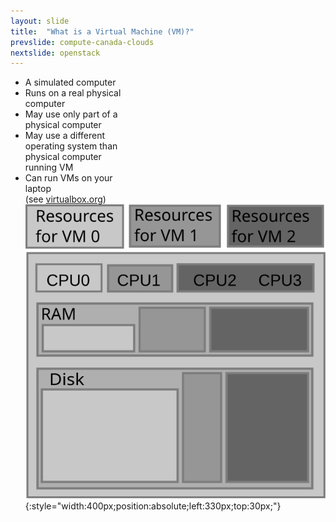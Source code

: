 ```yaml
---
layout: slide
title:  "What is a Virtual Machine (VM)?"
prevslide: compute-canada-clouds
nextslide: openstack
---
```

* A simulated computer
* Runs on a real physical <br/>computer
* May use only part of a <br/>physical computer
* May use a different <br/>operating system than <br/>physical computer <br/>running VM
* Can run VMs on your <br/>laptop <br/>(see [virtualbox.org](https://www.virtualbox.org/))
![virtualization](assets/virtualization.svg){:style="width:400px;position:absolute;left:330px;top:30px;"}